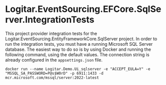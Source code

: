 # Logitar.EventSourcing.EFCore.SqlServer.IntegrationTests

This project provider integration tests for the Logitar.EventSourcing.EntityFrameworkCore.SqlServer
project. In order to run the integration tests, you must have a running Microsoft SQL Server
database. The easiest way to do so is by using Docker and running the following command, using the
default values. The connection string is already configured in the `appsettings.json` file.

`docker run --name Logitar.Demo.Ui_sqlserver -e "ACCEPT_EULA=Y" -e "MSSQL_SA_PASSWORD=P@s$W0rD" -p 6911:1433 -d mcr.microsoft.com/mssql/server:2022-latest`
